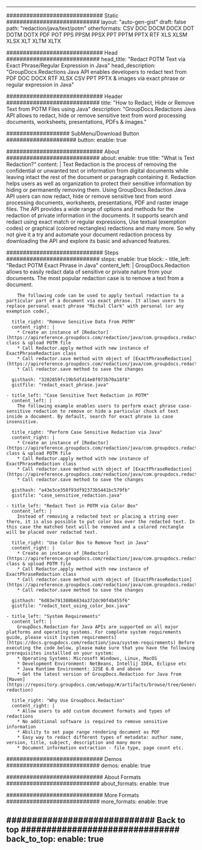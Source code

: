 













---
############################# Static ############################
layout: "auto-gen-gist"
draft: false
path: "redaction/java/text/potm"
otherformats: CSV DOC DOCM DOCX DOT DOTM DOTX PDF POT PPS PPSM PPSX PPT PPTM PPTX RTF XLS XLSM XLSX XLT XLTM XLTX  

############################# Head ############################
head_title: "Redact POTM Text via Exact Phrase/Regular Expression in Java"
head_description: "GroupDocs.Redactions Java API enables developers to redact text from PDF DOC DOCX RTF XLSX CSV PPT PPTX & images via exact phrase or regular expression in Java"

############################# Header ############################
title: "How to Redact, Hide or Remove Text from POTM Files using Java"
description: "GroupDocs.Redactions Java API allows to redact, hide or remove sensitive text from word processing documents, worksheets, presentations, PDFs & images."

################### SubMenu/Download Button #####################
button:
    enable: true

############################# About ############################
about:
    enable: true
    title: "What is Text Redaction?"
    content: |
        Text Redaction is the process of removing the confidential or unwanted text or information from digital documents while leaving intact the rest of the document or paragraph containing it. Redaction helps users as well as organization to protect their sensitive information by hiding or permanently removing them.   Using GroupDocs.Redaction Java API users can now redact, hide or remove sensitive text from word processing documents, worksheets, presentations, PDF and raster image files. The API provides a wide range of options and methods for the redaction of private information in the documents. It supports search and redact using exact match or regular expressions,  Use textual (exemption codes) or graphical (colored rectangles) redactions and many more. So why not give it a try and automate your document redaction process by downloading the API and explore its basic and advanced features. 

############################# Steps ############################
steps:
    enable: true
    block:
    - title_left: "Redact POTM Exact Phrase in Java"
      content_left: |
        GroupDocs.Redaction allows to easily redact data of sensitive or private nature from your documents. The most popular redaction case is to remove a text from a document. 

        The following code can be used to apply textual redaction to a particular part of a document via exact phrase. It allows users to replace personal exact phrase "Michal Clark" with personal (or any exemption code),

      title_right: "Remove Sensitive Data from POTM"
      content_right: |
        * Create an instance of [Redactor](https://apireference.groupdocs.com/redaction/java/com.groupdocs.redaction/Redactor) class & upload POTM file
        * Call Redactor.apply method with new instance of ExactPhraseRedaction class
        * Call redactor.save method with object of [ExactPhraseRedaction](https://apireference.groupdocs.com/redaction/java/com.groupdocs.redaction.redactions/ExactPhraseRedaction)
        * Call redactor.save method to save the changes 

      gisthash: "3202859fc19b5dfd14e8f073b70a18f8"
      gistfile: "redact_exact_phrase.java"
      
    - title_left: "Case Sensitive Text Redaction in POTM"
      content_left: |
        The following example enables users to perform exact phrase case-sensitive redaction to remove or hide a particular chuck of text inside a document. By default, search for exact phrase is case insensitive. 
        
      title_right: "Perform Case Sensitive Redaction via Java"
      content_right: |
        * Create an instance of [Redactor](https://apireference.groupdocs.com/redaction/java/com.groupdocs.redaction/Redactor) class & upload POTM file
        * Call Redactor.apply method with new instance of ExactPhraseRedaction class
        * Call redactor.save method with object of [ExactPhraseRedaction](https://apireference.groupdocs.com/redaction/java/com.groupdocs.redaction.redactions/ExactPhraseRedaction)
        * Call redactor.save method to save the changes 
        
      gisthash: "a43e3ce358f93df92373b5441bc579fb"
      gistfile: "case_sensitive_redaction.java"

    - title_left: "Redact Text in POTM via Color Box"
      content_left: |
        Instead of removing a redacted text or placing a string over there, it is also possible to put color box over the redacted text. In this case the matched text will be removed and a colored rectangle will be placed over redacted text.
        
      title_right: "Use Color Box to Remove Text in Java"
      content_right: |
        * Create an instance of [Redactor](https://apireference.groupdocs.com/redaction/java/com.groupdocs.redaction/Redactor) class & upload POTM file
        * Call Redactor.apply method with new instance of ExactPhraseRedaction class
        * Call redactor.save method with object of [ExactPhraseRedaction](https://apireference.groupdocs.com/redaction/java/com.groupdocs.redaction.redactions/ExactPhraseRedaction)
        * Call redactor.save method to save the changes 
        
      gisthash: "6d83e791388b6834a372dc90f4b455f6"
      gistfile: "redact_text_using_color_box.java"

    - title_left: "System Requirements"
      content_left: |
        GroupDocs.Redaction for Java APIs are supported on all major platforms and operating systems. For complete system requirements guide, please visit [system requirements](https://docs.groupdocs.com/redaction/java/system-requirements) Before executing the code below, please make sure that you have the following prerequisites installled on your system:
        * Operating Systems: Microsoft Windows, Linux, MacOS
        * Development Environment: NetBeans, Intellij IDEA, Eclipse etc
        * Java Runtime Environment: J2SE 6.0 and above
        * Get the latest version of GroupDocs.Redaction for Java from [Maven](https://repository.groupdocs.com/webapp/#/artifacts/browse/tree/General/repo/com/groupdocs/groupdocs-redaction)
        
      title_right: "Why Use GroupDocs.Redaction"
      content_right: |
        * Allow users to add custom document formats and types of redactions
        * No additional software is required to remove sensitive information
        * Ability to set page range rendering document as PDF
        * Easy way to redact different types of metadata: author name, version, title, subject, description and many more
        * Document information extraction - file type, page count etc.

############################# Demos ############################
demos:
    enable: true

############################# About Formats ############################
about_formats:
    enable: true

############################# More Formats ############################
more_formats:
    enable: true

############################# Back to top ###############################
back_to_top:
    enable: true
---